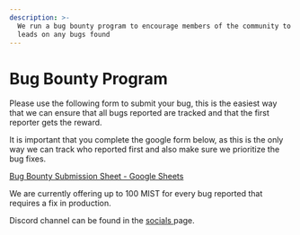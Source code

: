 ```yaml
---
description: >-
  We run a bug bounty program to encourage members of the community to provide
  leads on any bugs found
---
```


# Bug Bounty Program

Please use the following form to submit your bug, this is the easiest way that we can ensure that all bugs reported are tracked and that the first reporter gets the reward. 

It is important that you complete the google form below, as this is the only way we can track who reported first and also make sure we prioritize the bug fixes. 

[Bug Bounty Submission Sheet - Google Sheets](https://forms.gle/3m9X11xaFiV99Lp77)

We are currently offering up to 100 MIST for every bug reported that requires a fix in production.

Discord channel can be found in the [socials ](socials.md)page. 

